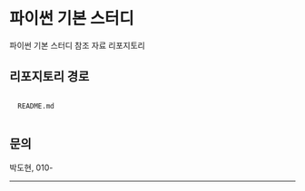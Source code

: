파이썬 기본 스터디
===

파이썬 기본 스터디 참조 자료 리포지토리

## 리포지토리 경로
<pre><code>
  README.md
  
</code></pre>


## 문의

박도현, 010-

---
